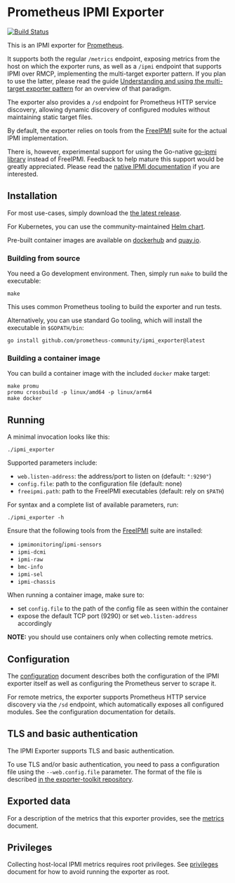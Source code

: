 Prometheus IPMI Exporter
========================

[![Build Status](https://circleci.com/gh/prometheus-community/ipmi_exporter.svg?style=svg)](https://circleci.com/gh/prometheus-community/ipmi_exporter)

This is an IPMI exporter for [Prometheus][prometheus].

[prometheus]: https://prometheus.io "Prometheus homepage"

It supports both the regular `/metrics` endpoint, exposing metrics from the
host on which the exporter runs, as well as a `/ipmi` endpoint that
supports IPMI over RMCP, implementing the multi-target exporter pattern. If you
plan to use the latter, please read the guide [Understanding and using the
multi-target exporter pattern][multi-target] for an overview of that paradigm.

The exporter also provides a `/sd` endpoint for Prometheus HTTP service
discovery, allowing dynamic discovery of configured modules without maintaining
static target files.

[multi-target]: https://prometheus.io/docs/guides/multi-target-exporter/

By default, the exporter relies on tools from the [FreeIPMI][freeipmi] suite
for the actual IPMI implementation.

[freeipmi]: https://www.gnu.org/software/freeipmi/ "FreeIPMI homepage"

There is, however, experimental support for using the Go-native [go-ipmi
library](https://github.com/bougou/go-ipmi/) instead of FreeIPMI. Feedback to
help mature this support would be greatly appreciated. Please read the [native
IPMI documentation](docs/native.md) if you are interested.

## Installation

For most use-cases, simply download the [the latest release][releases].

[releases]: https://github.com/prometheus-community/ipmi_exporter/releases "IPMI exporter releases on Github"

For Kubernetes, you can use the community-maintained [Helm chart][helm].

[helm]: https://github.com/prometheus-community/helm-charts/tree/main/charts/prometheus-ipmi-exporter "IPMI exporter Helm chart in the helm-charts Github repo"

Pre-built container images are available on [dockerhub][dockerhub] and
[quay.io][quay.io].

[dockerhub]: https://hub.docker.com/r/prometheuscommunity/ipmi-exporter
[quay.io]: https://quay.io/repository/prometheuscommunity/ipmi-exporter

### Building from source

You need a Go development environment. Then, simply run `make` to build the
executable:

    make

This uses common Prometheus tooling to build the exporter and run tests.

Alternatively, you can use standard Go tooling, which will install the
executable in `$GOPATH/bin`:

    go install github.com/prometheus-community/ipmi_exporter@latest

### Building a container image

You can build a container image with the included `docker` make target:

    make promu
    promu crossbuild -p linux/amd64 -p linux/arm64
    make docker

## Running

A minimal invocation looks like this:

    ./ipmi_exporter

Supported parameters include:

 - `web.listen-address`: the address/port to listen on (default: `":9290"`)
 - `config.file`: path to the configuration file (default: none)
 - `freeipmi.path`: path to the FreeIPMI executables (default: rely on `$PATH`)

For syntax and a complete list of available parameters, run:

    ./ipmi_exporter -h

Ensure that the following tools from the [FreeIPMI][freeipmi] suite are
installed:

 - `ipmimonitoring`/`ipmi-sensors`
 - `ipmi-dcmi`
 - `ipmi-raw`
 - `bmc-info`
 - `ipmi-sel`
 - `ipmi-chassis`

When running a container image, make sure to:

 - set `config.file` to the path of the config file as seen within the container
 - expose the default TCP port (9290) or set `web.listen-address` accordingly

**NOTE:** you should use containers only when collecting remote metrics.

## Configuration

The [configuration](docs/configuration.md) document describes both the
configuration of the IPMI exporter itself as well as
configuring the Prometheus server to scrape it.

For remote metrics, the exporter supports Prometheus HTTP service discovery
via the `/sd` endpoint, which automatically exposes all configured modules.
See the configuration documentation for details.

## TLS and basic authentication

The IPMI Exporter supports TLS and basic authentication.

To use TLS and/or basic authentication, you need to pass a configuration file
using the `--web.config.file` parameter. The format of the file is described
[in the exporter-toolkit repository][toolkit].

[toolkit]: https://github.com/prometheus/exporter-toolkit/blob/master/docs/web-configuration.md

## Exported data

For a description of the metrics that this exporter provides, see the
[metrics](docs/metrics.md) document.

## Privileges

Collecting host-local IPMI metrics requires root privileges. See
[privileges](docs/privileges.md) document for how to avoid running the exporter
as root.
